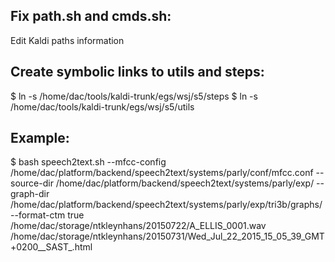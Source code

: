 Fix path.sh and cmds.sh:
-----------------------

Edit Kaldi paths information

Create symbolic links to utils and steps:
----------------------------------------
$ ln -s /home/dac/tools/kaldi-trunk/egs/wsj/s5/steps
$ ln -s /home/dac/tools/kaldi-trunk/egs/wsj/s5/utils

Example:
-------

$ bash speech2text.sh --mfcc-config /home/dac/platform/backend/speech2text/systems/parly/conf/mfcc.conf --source-dir /home/dac/platform/backend/speech2text/systems/parly/exp/ --graph-dir /home/dac/platform/backend/speech2text/systems/parly/exp/tri3b/graphs/ --format-ctm true /home/dac/storage/ntkleynhans/20150722/A_ELLIS_0001.wav /home/dac/storage/ntkleynhans/20150731/Wed_Jul_22_2015_15_05_39_GMT+0200__SAST_.html 

